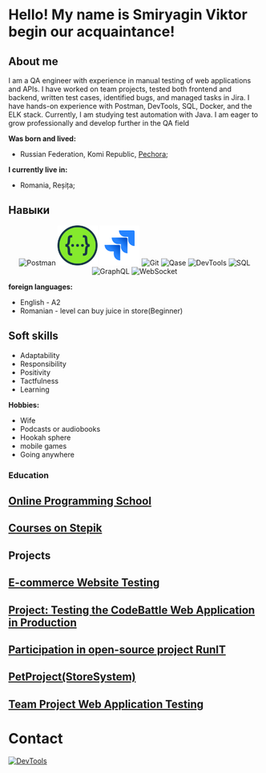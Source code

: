 # Hello! My name is Smiryagin Viktor begin our acquaintance!

## About me

I am a QA engineer with experience in manual testing of web applications and APIs. I have worked on team projects, tested both frontend and backend, written test cases, identified bugs, and managed tasks in Jira. I have hands-on experience with Postman, DevTools, SQL, Docker, and the ELK stack. Currently, I am studying test automation with Java. I am eager to grow professionally and develop further in the QA field

**Was born and lived:** 
- Russian Federation, Komi Republic, [Pechora](https://eho.tb.ru/pechora-komi-republic);

**I currently live in:**
- Romania, Reșița;



##  Навыки

<div align="center">
<!-- Postman -->
<img src="https://media0.giphy.com/media/v1.Y2lkPTc5MGI3NjExaXBiamJteGhzYTNyNHQ4dm80YXFibGlyNXluNGJ0NDh4eWVqMWYzcCZlcD12MV9pbnRlcm5hbF9naWZfYnlfaWQmY3Q9Zw/SDVYTimxoFjb3jNrCa/giphy.gif" width="80" alt="Postman" />

<!-- Swagger -->
<img src="https://raw.githubusercontent.com/devicons/devicon/master/icons/swagger/swagger-original.svg" width="80" alt="Swagger" />

<!-- Jira -->
<img src="https://raw.githubusercontent.com/devicons/devicon/master/icons/jira/jira-original.svg" width="80" alt="Jira" />

<!-- Git -->
<img src="https://media4.giphy.com/media/v1.Y2lkPTc5MGI3NjExZWl1c2xrbHRzaHV2eXFlM2U4N2t6aTZwMXZvbjJ2b2JqdHQwbHlpcyZlcD12MV9pbnRlcm5hbF9naWZfYnlfaWQmY3Q9cw/XB8qhQGc3vhvV3qLQw/giphy.gif" width="80" alt="Git" />

<!-- Qase -->
<img src="https://media4.giphy.com/media/v1.Y2lkPTc5MGI3NjExMWU5bXplb3UzNmYyNWRubHJpdDBobzg1OW9rd3Jjam9tZ3NvM2c5eSZlcD12MV9pbnRlcm5hbF9naWZfYnlfaWQmY3Q9cw/eFlUjYnrEcfFT8Dqcz/giphy.gif" width="80" alt="Qase" />

<!-- DevTools -->
<img src="https://media.giphy.com/media/pYm7AoJQAU2WEaYbGm/giphy.gif" width="80" alt="DevTools" />

<!-- SQL -->
<img src="https://media3.giphy.com/media/v1.Y2lkPTc5MGI3NjExNGFocDNpbXg1eHIwdDBobzhlMGdibnc4cG80dm95aTU2d2xnbDJoZSZlcD12MV9pbnRlcm5hbF9naWZfYnlfaWQmY3Q9Zw/C3Owc2NuVw7qCK4YWo/giphy.gif" width="80" alt="SQL" />

<!-- GraphQL -->
<img src="https://media0.giphy.com/media/v1.Y2lkPTc5MGI3NjExcnM5bDd1YWIxdmdwYWo0ZHRrcXNjMjI3cTYzNzNzOW52bHAxdWpxYSZlcD12MV9pbnRlcm5hbF9naWZfYnlfaWQmY3Q9cw/BALI8wSjUAQof8nOv2/giphy.gif" width="80" alt="GraphQL" />

<!-- WebSocket -->
<img src="https://media1.giphy.com/media/v1.Y2lkPTc5MGI3NjExcnR1b2p5bDV0YTJobnh2MHI3ajdhdzBubWR3bDZzdDk2YWZqNWcyOSZlcD12MV9pbnRlcm5hbF9naWZfYnlfaWQmY3Q9cw/2MpYL7zvSN1KgOEK8O/giphy.gif" width="80" alt="WebSocket" />

</div>



**foreign languages:**
* English  -  A2
* Romanian - level can buy juice in store(Beginner)

## Soft skills
* Adaptability
* Responsibility
* Positivity
* Tactfulness
* Learning

**Hobbies:**
* Wife
* Podcasts or audiobooks
* Hookah sphere
* mobile games
* Going anywhere

### Education
## [Online Programming School](https://ru.hexlet.io/u/victorsm)

## [Courses on Stepik](https://stepik.org/users/775144682/profile)



## Projects

## [E-commerce Website Testing](https://github.com/ViktorSmiryagin/qa-engineer-project-84)

## [Project: Testing the CodeBattle Web Application in Production](https://github.com/ViktorSmiryagin/qa-engineer-project-85)

## [Participation in open-source project RunIT](https://github.com/ViktorSmiryagin/Test_Runit)
## [PetProject(StoreSystem)](https://github.com/ViktorSmiryagin/StoreSystem/tree/main)
## [Team Project Web Application Testing](https://github.com/ViktorSmiryagin/Incubator_test/tree/main)


# Contact
<a href="https://t.me/EA7Owner"><img src="https://media.giphy.com/media/v1.Y2lkPTc5MGI3NjExYzY2cTNvZmtocXZlZ3Zlbmx2MGlkM2tnM2N5MzM5MjBsMTA4bGVmYiZlcD12MV9pbnRlcm5hbF9naWZfYnlfaWQmY3Q9Zw/B37K3NPl4agREywDq8/giphy.gif" width="200" height="200" alt="DevTools"></a> [](https://t.me/EA7Owner)
